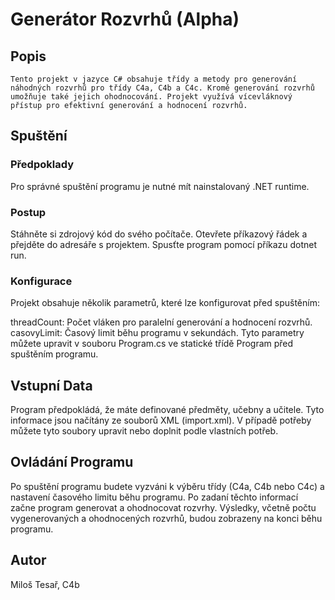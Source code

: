 # Generátor Rozvrhů (Alpha)
## Popis
    Tento projekt v jazyce C# obsahuje třídy a metody pro generování náhodných rozvrhů pro třídy C4a, C4b a C4c. Kromě generování rozvrhů umožňuje také jejich ohodnocování. Projekt využívá vícevláknový přístup pro efektivní generování a hodnocení rozvrhů.

## Spuštění
### Předpoklady
Pro správné spuštění programu je nutné mít nainstalovaný .NET runtime.

### Postup
Stáhněte si zdrojový kód do svého počítače.
Otevřete příkazový řádek a přejděte do adresáře s projektem.
Spusťte program pomocí příkazu dotnet run.
### Konfigurace
Projekt obsahuje několik parametrů, které lze konfigurovat před spuštěním:

threadCount: Počet vláken pro paralelní generování a hodnocení rozvrhů.
casovyLimit: Časový limit běhu programu v sekundách.
Tyto parametry můžete upravit v souboru Program.cs ve statické třídě Program před spuštěním programu.

## Vstupní Data
Program předpokládá, že máte definované předměty, učebny a učitele. Tyto informace jsou načítány ze souborů XML (import.xml). V případě potřeby můžete tyto soubory upravit nebo doplnit podle vlastních potřeb.

## Ovládání Programu
Po spuštění programu budete vyzváni k výběru třídy (C4a, C4b nebo C4c) a nastavení časového limitu běhu programu. Po zadaní těchto informací začne program generovat a ohodnocovat rozvrhy. Výsledky, včetně počtu vygenerovaných a ohodnocených rozvrhů, budou zobrazeny na konci běhu programu.

## Autor
Miloš Tesař, C4b